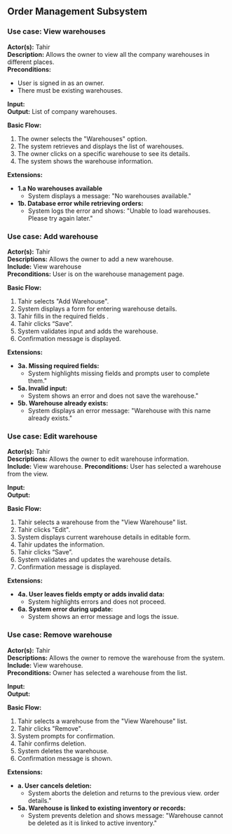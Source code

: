 ## Order Management Subsystem 

### Use case: View warehouses

**Actor(s):** Tahir   
**Description:** Allows the owner to view all the company warehouses in different places.   
**Preconditions:** 
- User is signed in as an owner. 
- There must be existing warehouses.  

**Input:**   
**Output:** List of company warehouses.     

**Basic Flow:**
1. The owner selects the "Warehouses" option.   
2. The system retrieves and displays the list of warehouses.   
3. The owner clicks on a specific warehouse to see its details.  
4. The system shows the warehouse information.

**Extensions:**   
- **1.a No warehouses available**
   - System displays a message: "No warehouses available."
- **1b. Database error while retrieving orders:**
   - System logs the error and shows: "Unable to load warehouses. Please try again later."


### Use case: Add warehouse

**Actor(s):** Tahir   
**Descriptions:** Allows the owner to add a new warehouse.   
**Include:** View warehouse  
**Preconditions:** User is on the warehouse management page.

**Basic Flow:**   
1. Tahir selects "Add Warehouse".
2. System displays a form for entering warehouse details. 
3. Tahir fills in the required fields .
4. Tahir clicks “Save”.
5. System validates input and adds the warehouse.
6. Confirmation message is displayed.
   
**Extensions:**   
- **3a. Missing required fields:**
   - System highlights missing fields and prompts user to complete them."
- **5a. Invalid input:**
   - System shows an error and does not save the warehouse."
- **5b. Warehouse already exists:**  
   - System displays an error message: "Warehouse with this name already exists."
   

### Use case: Edit warehouse

**Actor(s):** Tahir   
**Descriptions:** Allows the owner to edit warehouse information.   
**Include:** View warehouse.
**Preconditions:** User has selected a warehouse from the view.

**Input:**    
**Output:**    

**Basic Flow:**   
1. Tahir selects a warehouse from the "View Warehouse" list.
2. Tahir clicks "Edit".
3. System displays current warehouse details in editable form.
4. Tahir updates the information.
5. Tahir clicks “Save”.
6. System validates and updates the warehouse details.
7. Confirmation message is displayed.
   
**Extensions:**   
- **4a. User leaves fields empty or adds invalid data:**
   - System highlights errors and does not proceed.
- **6a. System error during update:**
   - System shows an error message and logs the issue. 


### Use case: Remove warehouse

**Actor(s):** Tahir   
**Descriptions:** Allows the owner to remove the warehouse from the system.      
**Include:** View warehouse.  
**Preconditions:** Owner has selected a warehouse from the list.

**Input:**    
**Output:**


**Basic Flow:**   
1. Tahir selects a warehouse from the "View Warehouse" list.
2. Tahir clicks "Remove".
3. System prompts for confirmation.
4. Tahir confirms deletion.
5. System deletes the warehouse.
6. Confirmation message is shown.
   
**Extensions:**   
- **a. User cancels deletion:**
   - System aborts the deletion and returns to the previous view. order details."
- **5a. Warehouse is linked to existing inventory or records:**
   - System prevents deletion and shows message: "Warehouse cannot be deleted as it is linked to active inventory."
















   